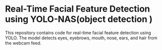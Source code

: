 # Real-Time Facial Feature Detection using YOLO-NAS(object detection )

This repository contains code for real-time facial feature detection using YOLO. The model detects eyes, eyebrows, mouth, nose, ears, and hair from the webcam feed.
